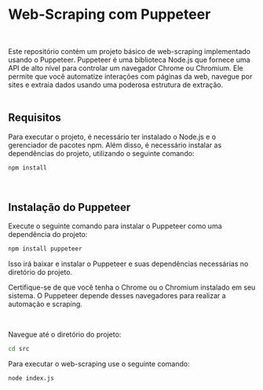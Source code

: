 # Web-Scraping com Puppeteer
<br>

Este repositório contém um projeto básico de web-scraping implementado usando o Puppeteer. Puppeteer é uma biblioteca Node.js que fornece uma API de alto nível para controlar um navegador Chrome ou Chromium. Ele permite que você automatize interações com páginas da web, navegue por sites e extraia dados usando uma poderosa estrutura de extração.<br>
<br>
## Requisitos


Para executar o projeto, é necessário ter instalado o Node.js e o gerenciador de pacotes npm. Além disso, é necessário instalar as dependências do projeto, utilizando o seguinte comando:

```cmd
npm install
```
<br>

## Instalação do Puppeteer


Execute o seguinte comando para instalar o Puppeteer como uma dependência do projeto:

```cmd
npm install puppeteer
```

Isso irá baixar e instalar o Puppeteer e suas dependências necessárias no diretório do projeto.

Certifique-se de que você tenha o Chrome ou o Chromium instalado em seu sistema. O Puppeteer depende desses navegadores para realizar a automação e scraping.

<br>

Navegue até o diretório do projeto:

```cmd
cd src
```

Para executar o web-scraping use o seguinte comando:

```cmd
node index.js
```
